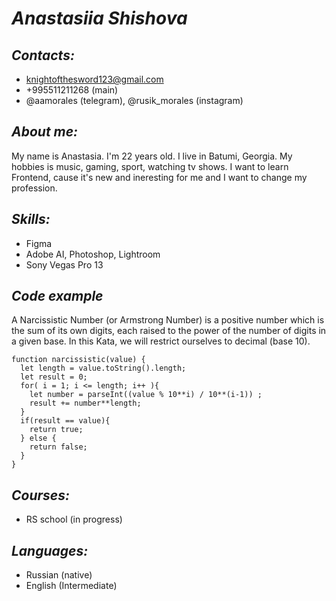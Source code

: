 # *Anastasiia Shishova*

## *Contacts:*
* knightofthesword123@gmail.com
* +995511211268 (main)
* @aamorales (telegram), @rusik_morales (instagram)

## *About me:*
My name is Anastasia. I'm 22 years old. I live in Batumi, Georgia. 
My hobbies is music, gaming, sport, watching tv shows.
I want to learn Frontend, cause it's new and ineresting for me and I want to change my profession.

## _Skills:_
* Figma
* Adobe AI, Photoshop, Lightroom
* Sony Vegas Pro 13

## _Code example_
A Narcissistic Number (or Armstrong Number) is a positive number which is the sum of its own digits, each raised to the power of the number of digits in a given base. In this Kata, we will restrict ourselves to decimal (base 10).
```
function narcissistic(value) {
  let length = value.toString().length;
  let result = 0;
  for( i = 1; i <= length; i++ ){
    let number = parseInt((value % 10**i) / 10**(i-1)) ;
    result += number**length;
  }
  if(result == value){
    return true;
  } else {
    return false;
  }
}
```
## _Courses:_
* RS school (in progress)

## _Languages:_
* Russian (native)
* English (Intermediate)